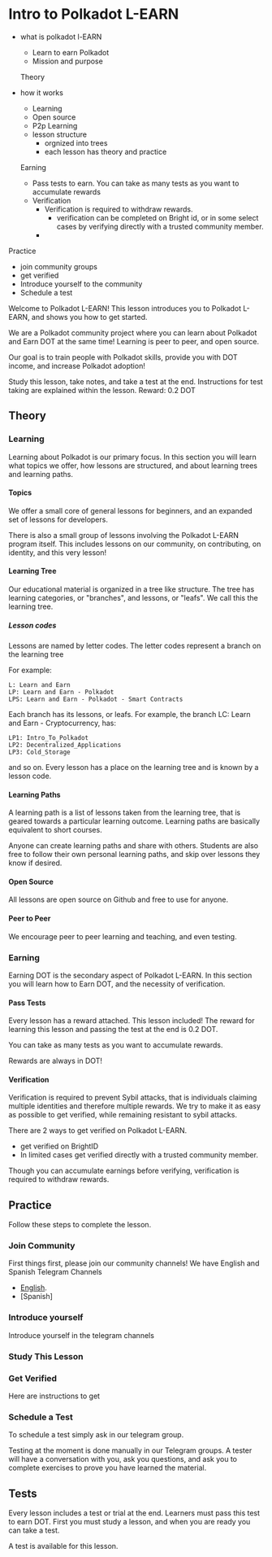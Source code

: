# Intro to Polkadot L-EARN


- what is polkadot l-EARN
  - Learn to earn Polkadot
  - Mission and purpose

  Theory
- how it works
  - Learning
  - Open source
  - P2p Learning
  - lesson structure
    - orgnized into trees
    - each lesson has theory and practice

  Earning
  - Pass tests to earn. You can take as many tests as you want to accumulate rewards
  - Verification
    - Verification is required to withdraw rewards.
      - verification can be completed on Bright id, or in some select cases by verifying directly with a trusted community member.
    -

Practice
 - join community groups
 - get verified
 - Introduce yourself to the community
 - Schedule a test




Welcome to Polkadot L-EARN! This lesson introduces you to Polkadot L-EARN, and shows you how to get started.

We are a Polkadot community project where you can learn about Polkadot and Earn DOT at the same time! Learning is peer to peer, and open source.

Our goal is to train people with Polkadot skills, provide you with DOT income, and increase Polkadot adoption!

Study this lesson, take notes, and take a test at the end. Instructions for test taking are explained within the lesson.
Reward: 0.2 DOT

## Theory

### Learning
Learning about Polkadot is our primary focus. In this section you will learn what topics we offer, how lessons are structured, and about learning trees and learning paths.

#### Topics

We offer a small core of general lessons for beginners, and an expanded set of lessons for developers.

There is also a small group of lessons involving the Polkadot L-EARN program itself. This includes lessons on our community, on contributing, on identity, and this very lesson!

#### Learning Tree

Our educational material is organized in a tree like structure. The tree has learning categories, or "branches", and lessons, or "leafs". We call this the learning tree.

##### Lesson codes
Lessons are named by letter codes. The letter codes represent a branch on the learning tree

For example:
```
L: Learn and Earn
LP: Learn and Earn - Polkadot
LPS: Learn and Earn - Polkadot - Smart Contracts
```
Each branch has its lessons, or leafs.  For example, the branch LC: Learn and Earn - Cryptocurrency, has:
```
LP1: Intro_To_Polkadot
LP2: Decentralized_Applications
LP3: Cold_Storage
```
and so on. Every lesson has a place on the learning tree and is known by a lesson code.

#### Learning Paths

A learning path is a list of lessons taken from the learning tree, that is geared towards a particular learning outcome. Learning paths are basically equivalent to short courses.

Anyone can create learning paths and share with others. Students are also free to follow their own personal learning paths, and skip over lessons they know if desired.

#### Open Source
All lessons are open source on Github and free to use for anyone.

#### Peer to Peer
We encourage peer to peer learning and teaching, and even testing.

### Earning
Earning DOT is the secondary aspect of Polkadot L-EARN. In this section you will learn how to Earn DOT, and the necessity of verification.

#### Pass Tests
Every lesson has a reward attached. This lesson included! The reward for learning this lesson and passing the test at the end is 0.2 DOT.

You can take as many tests as you want to accumulate rewards.  

Rewards are always in DOT!


#### Verification

Verification is required to prevent Sybil attacks, that is individuals claiming multiple identities and therefore multiple rewards.  We try to make it as easy as possible to get verified, while remaining resistant to sybil attacks.

There are 2 ways to get verified on Polkadot L-EARN.
 - get verified on BrightID
 - In limited cases get verified directly with a trusted community member.

Though you can accumulate earnings before verifying, verification is required to withdraw rewards.

## Practice
Follow these steps to complete the lesson.

### Join Community
First things first, please join our community channels! We have English and Spanish Telegram Channels

* [English](https://t.me/bdu_learn).
* [Spanish]



### Introduce yourself
Introduce yourself in the telegram channels

### Study This Lesson

### Get Verified
Here are instructions to get

### Schedule a Test
To schedule a test simply ask in our telegram group.

Testing at the moment is done manually in our Telegram groups. A tester will have a conversation with you, ask you questions, and ask you to complete exercises to prove you have learned the material.

## Tests

Every lesson includes a test or trial at the end. Learners must pass this test to earn DOT. First you must study a lesson, and when you are ready you can take a test.



A test is available for this lesson.
